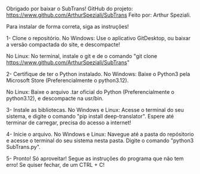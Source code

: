 Obrigado por baixar o SubTrans! 
GitHub do projeto: https://www.github.com/ArthurSpeziali/SubTrans
Feito por: Arthur Speziali.

Para instalar de forma correta, siga as instruções!

1- Clone o repositório.
No Windows:
Use o aplicativo GitDesktop, ou baixar a versão compactada do site, e descompacte!

No Linux:
No terminal, instale o git e de o comando "git clone https://www.github.com/ArthurSpeziali/SubTrans"

2- Certifique de ter o Python instalado.
No Windows:
Baixe o Python3 pela Microsoft Store (Preferencialmente o python3.12).

No Linux:
Baixe o arquivo .tar oficial do Python (Preferencialmente o python3.12), e descompacte na usr/bin.

3- Instale as bibliotecas.
No Windows e Linux:
Acesse o terminal do seu sistema, e digite o comando "pip install deep-translator".
Espere até terminar de carregar, precisa do acesso a internet!

4- Inicie o arquivo.
No Windows e Linux:
Navegue até a pasta do repósitorio e acesse o terminal do seu sistema nesta pasta.
Digite o comando "python3 SubTrans.py".

5- Pronto! Só aproveitar!
Segue as instruções do programa que não tem erro! Se quiser fechar, de um CTRL + C!